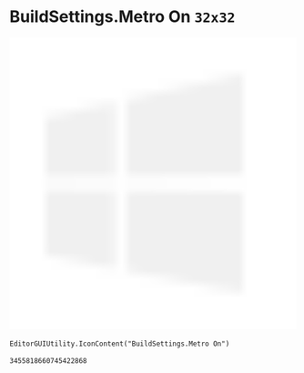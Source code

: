 # BuildSettings.Metro On `32x32`
<img src="/img/BuildSettings.Metro%20On.png" width=512 height=512>

``` CSharp
EditorGUIUtility.IconContent("BuildSettings.Metro On")
```
```
3455818660745422868
```
